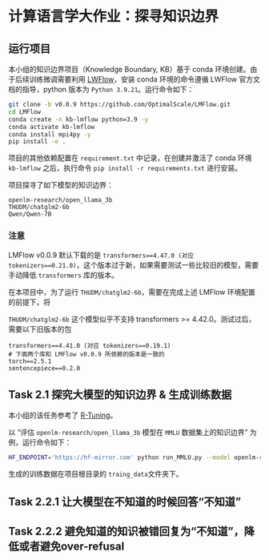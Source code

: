 # 计算语言学大作业：探寻知识边界

## 运行项目

本小组的知识边界项目（Knowledge Boundary, KB）基于 conda 环境创建。由于后续训练微调需要利用 [LWFlow](https://github.com/OptimalScale/LMFlow)，安装 conda 环境的命令遵循 LWFlow 官方文档的指导，python 版本为 `Python 3.9.21`。运行命令如下：
```sh
git clone -b v0.0.9 https://github.com/OptimalScale/LMFlow.git
cd LMFlow
conda create -n kb-lmflow python=3.9 -y
conda activate kb-lmflow
conda install mpi4py -y
pip install -e .
```
项目的其他依赖配置在 `requirement.txt` 中记录，在创建并激活了 conda 环境 `kb-lmflow` 之后，执行命令 `pip install -r requirements.txt` 进行安装。

项目探寻了如下模型的知识边界：
```
openlm-research/open_llama_3b
THUDM/chatglm2-6b
Qwen/Qwen-7B
```

### 注意

LMFlow v0.0.9 默认下载的是 `transformers==4.47.0 (对应 tokenizers==0.21.0)`，这个版本过于新，如果需要测试一些比较旧的模型，需要手动降低 `transformers` 库的版本。

在本项目中，为了运行 `THUDM/chatglm2-6b`，需要在完成上述 LMFlow 环境配置的前提下，将

`THUDM/chatglm2-6b` 这个模型似乎不支持 transformers >= 4.42.0。测试过后，需要以下旧版本的包

```
transformers==4.41.0 (对应 tokenizers==0.19.1)
# 下面两个库和 LMFlow v0.0.9 所依赖的版本是一致的
torch==2.5.1
sentencepiece==0.2.0
```



## Task 2.1 探究大模型的知识边界 & 生成训练数据

本小组的该任务参考了 [R-Tuning](https://github.com/shizhediao/R-Tuning)。

以 “评估 `openlm-research/open_llama_3b` 模型在 `MMLU` 数据集上的知识边界” 为例，运行命令如下：
```sh
HF_ENDPOINT='https://hf-mirror.com' python run_MMLU.py --model openlm-research/open_llama_3b
```

生成的训练数据在项目根目录的 `traing_data`文件夹下。

## Task 2.2.1 让⼤模型在不知道的时候回答“不知道”


## Task 2.2.2 避免知道的知识被错回复为“不知道”，降低或者避免over-refusal
